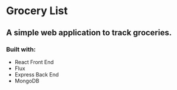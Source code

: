 # Grocery List
## A simple web application to track groceries.
### Built with:
* React Front End
* Flux
* Express Back End
* MongoDB
